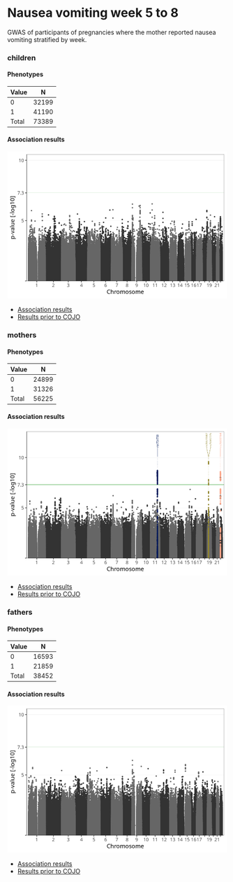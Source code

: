 # Nausea vomiting week 5 to 8
GWAS of participants of pregnancies where the mother reported nausea vomiting stratified by week.

### children

#### Phenotypes
| Value | N |
| ----- | - |
| 0 | 32199 |
| 1 | 41190 |
| Total | 73389 |

#### Association results
![](regenie/nausea_vomiting_5w_8w/figures/pop_children_pheno_nausea_vomiting_5w_8w_mh.png)
- [Association results](regenie/nausea_vomiting_5w_8w/pop_children_pheno_nausea_vomiting_5w_8w.md)
- [Results prior to COJO](regenie_no_cojo/nausea_vomiting_5w_8w/pop_children_pheno_nausea_vomiting_5w_8w.md)

### mothers

#### Phenotypes
| Value | N |
| ----- | - |
| 0 | 24899 |
| 1 | 31326 |
| Total | 56225 |

#### Association results
![](regenie/nausea_vomiting_5w_8w/figures/pop_mothers_pheno_nausea_vomiting_5w_8w_mh.png)
- [Association results](regenie/nausea_vomiting_5w_8w/pop_mothers_pheno_nausea_vomiting_5w_8w.md)
- [Results prior to COJO](regenie_no_cojo/nausea_vomiting_5w_8w/pop_mothers_pheno_nausea_vomiting_5w_8w.md)

### fathers

#### Phenotypes
| Value | N |
| ----- | - |
| 0 | 16593 |
| 1 | 21859 |
| Total | 38452 |

#### Association results
![](regenie/nausea_vomiting_5w_8w/figures/pop_fathers_pheno_nausea_vomiting_5w_8w_mh.png)
- [Association results](regenie/nausea_vomiting_5w_8w/pop_fathers_pheno_nausea_vomiting_5w_8w.md)
- [Results prior to COJO](regenie_no_cojo/nausea_vomiting_5w_8w/pop_fathers_pheno_nausea_vomiting_5w_8w.md)

